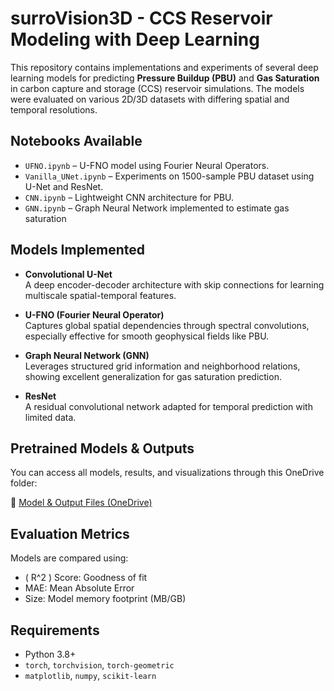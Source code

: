 # surroVision3D - CCS Reservoir Modeling with Deep Learning

This repository contains implementations and experiments of several deep learning models for predicting **Pressure Buildup (PBU)** and **Gas Saturation** in carbon capture and storage (CCS) reservoir simulations. The models were evaluated on various 2D/3D datasets with differing spatial and temporal resolutions.

## Notebooks Available

- `UFNO.ipynb` – U-FNO model using Fourier Neural Operators.
- `Vanilla_UNet.ipynb` – Experiments on 1500-sample PBU dataset using U-Net and ResNet.
- `CNN.ipynb` – Lightweight CNN architecture for PBU.
- `GNN.ipynb` – Graph Neural Network implemented to estimate gas saturation

## Models Implemented

- **Convolutional U-Net**  
  A deep encoder-decoder architecture with skip connections for learning multiscale spatial-temporal features.

- **U-FNO (Fourier Neural Operator)**  
  Captures global spatial dependencies through spectral convolutions, especially effective for smooth geophysical fields like PBU.

- **Graph Neural Network (GNN)**  
  Leverages structured grid information and neighborhood relations, showing excellent generalization for gas saturation prediction.

- **ResNet**  
  A residual convolutional network adapted for temporal prediction with limited data.

## Pretrained Models & Outputs

You can access all models, results, and visualizations through this OneDrive folder:

🔗 [Model & Output Files (OneDrive)](https://imperiallondon-my.sharepoint.com/:f:/g/personal/kps24_ic_ac_uk/EtgQF8kGmINKt9voqcrK1T4BSSR_7W08w4e352vq-2ZOjw?e=kRYtFD)

## Evaluation Metrics

Models are compared using:

- \( R^2 \) Score: Goodness of fit
- MAE: Mean Absolute Error
- Size: Model memory footprint (MB/GB)

## Requirements

- Python 3.8+
- `torch`, `torchvision`, `torch-geometric`
- `matplotlib`, `numpy`, `scikit-learn`


